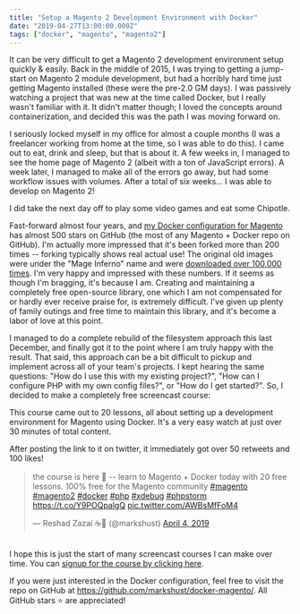 ```yaml
---
title: "Setup a Magento 2 Development Environment with Docker"
date: "2019-04-27T13:00:00.000Z"
tags: ["docker", "magento", "magento2"]
---
```


It can be very difficult to get a Magento 2 development environment setup quickly & easily. Back in the middle of 2015, I was trying to getting a jump-start on Magento 2 module development, but had a horribly hard time just getting Magento installed (these were the pre-2.0 GM days). I was passively watching a project that was new at the time called Docker, but I really wasn't familiar with it. It didn't matter though; I loved the concepts around containerization, and decided this was the path I was moving forward on.

I seriously locked myself in my office for almost a couple months (I was a freelancer working from home at the time, so I was able to do this). I came out to eat, drink and sleep, but that is about it. A few weeks in, I managed to see the home page of Magento 2 (albeit with a ton of JavaScript errors). A week later, I managed to make all of the errors go away, but had some workflow issues with volumes. After a total of six weeks... I was able to develop on Magento 2!

I did take the next day off to play some video games and eat some Chipotle.

Fast-forward almost four years, and <a href="https://github.com/markshust/docker-magento/" target="_blank">my Docker configuration for Magento</a> has almost 500 stars on GitHub (the most of any Magento + Docker repo on GitHub). I'm actually more impressed that it's been forked more than 200 times -- forking typically shows real actual use! The original old images were under the "Mage Inferno" name and were <a href="https://hub.docker.com/u/mageinferno/" target="_blank">downloaded over 100,000 times</a>. I'm very happy and impressed with these numbers. If it seems as though I'm bragging, it's because I am. Creating and maintaining a completely free open-source library, one which I am not compensated for or hardly ever receive praise for, is extremely difficult. I've given up plenty of family outings and free time to maintain this library, and it's become a labor of love at this point.

I managed to do a complete rebuild of the filesystem approach this last December, and finally got it to the point where I am truly happy with the result. That said, this approach can be a bit difficult to pickup and implement across all of your team's projects. I kept hearing the same questions: "How do I use this with my existing project?", "How can I configure PHP with my own config files?", or "How do I get started?". So, I decided to make a completely free screencast course:

This course came out to 20 lessons, all about setting up a development environment for Magento using Docker. It's a very easy watch at just over 30 minutes of total content.

After posting the link to it on twitter, it immediately got over 50 retweets and 100 likes!

<div style="margin: 1rem auto 2rem; max-width: 100%; width: 500px;">
<blockquote class="twitter-tweet" data-lang="en"><p lang="en" dir="ltr">the course is here 🥳 -- learn to Magento + Docker today with 20 free lessons. 100% free for the Magento community <a href="https://twitter.com/hashtag/magento?src=hash&amp;ref_src=twsrc%5Etfw">#magento</a> <a href="https://twitter.com/hashtag/magento2?src=hash&amp;ref_src=twsrc%5Etfw">#magento2</a> <a href="https://twitter.com/hashtag/docker?src=hash&amp;ref_src=twsrc%5Etfw">#docker</a> <a href="https://twitter.com/hashtag/php?src=hash&amp;ref_src=twsrc%5Etfw">#php</a> <a href="https://twitter.com/hashtag/xdebug?src=hash&amp;ref_src=twsrc%5Etfw">#xdebug</a> <a href="https://twitter.com/hashtag/phpstorm?src=hash&amp;ref_src=twsrc%5Etfw">#phpstorm</a> <a href="https://t.co/Y9POQpalgQ">https://t.co/Y9POQpalgQ</a> <a href="https://t.co/AWBsMfFoM4">pic.twitter.com/AWBsMfFoM4</a></p>&mdash; Reshad Zazai ☕️🚀 (@markshust) <a href="https://twitter.com/markshust/status/1113857371938357253?ref_src=twsrc%5Etfw">April 4, 2019</a></blockquote>
</div>

I hope this is just the start of many screencast courses I can make over time. You can <a href="https://m.academy/p/setup-magento-2-development-environment-docker" target="_blank" class="button">signup for the course by clicking here</a>.

If you were just interested in the Docker configuration, feel free to visit the repo on GitHub at <a href="https://github.com/markshust/docker-magento/" target="_blank">https://github.com/markshust/docker-magento/</a>. All GitHub stars️ ⭐️ are appreciated!
